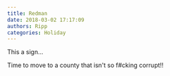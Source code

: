 ```yaml
---
title: Redman
date: 2018-03-02 17:17:09
authors: Ripp
categories: Holiday
---
```


 This a sign...

Time to move to a county that isn't so f#cking corrupt!!